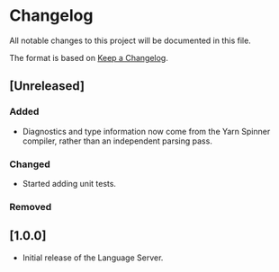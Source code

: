# Changelog

All notable changes to this project will be documented in this file.

The format is based on [Keep a Changelog](https://keepachangelog.com/en/1.0.0/).

## [Unreleased]

### Added

- Diagnostics and type information now come from the Yarn Spinner compiler,
  rather than an independent parsing pass.

### Changed

- Started adding unit tests.

### Removed

## [1.0.0]

- Initial release of the Language Server.

